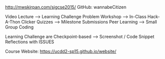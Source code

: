 http://mwskirpan.com/sigcse2015/
GitHub: wannabeCitizen

Video Lecture --> Learning Challenge
Problem Workshop --> In-Class Hack-A-Thon
Clicker Quizzes --> Milestone Submissions
Peer Learning --> Small Group Coding

Learning Challenge are Checkpoint-based --> Screenshot / Code Snippet
Reflections with ISSUES


Course Website:
https://ucdd2-sp15.github.io/website/


